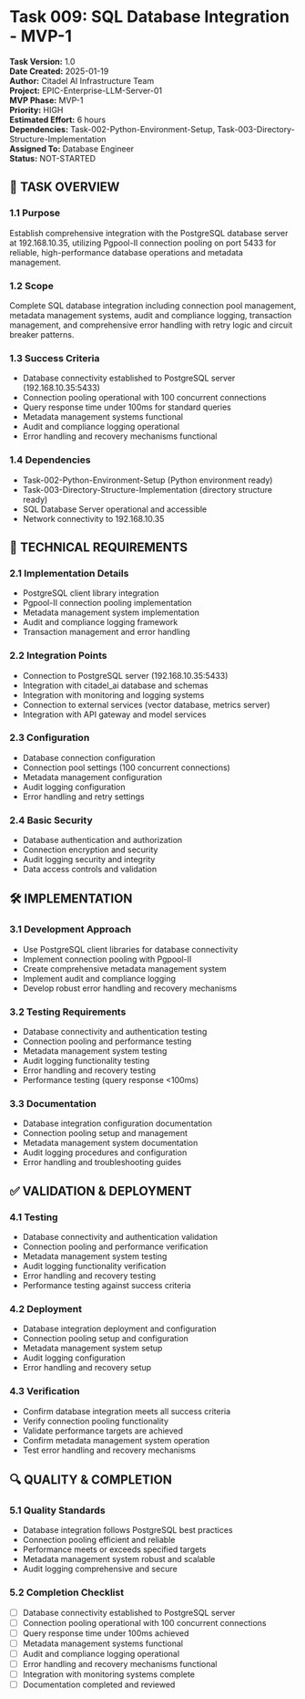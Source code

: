 # Task 009: SQL Database Integration - MVP-1

**Task Version:** 1.0  
**Date Created:** 2025-01-19  
**Author:** Citadel AI Infrastructure Team  
**Project:** EPIC-Enterprise-LLM-Server-01  
**MVP Phase:** MVP-1  
**Priority:** HIGH  
**Estimated Effort:** 6 hours  
**Dependencies:** Task-002-Python-Environment-Setup, Task-003-Directory-Structure-Implementation  
**Assigned To:** Database Engineer  
**Status:** NOT-STARTED  

## 📝 **TASK OVERVIEW**

### **1.1 Purpose**
Establish comprehensive integration with the PostgreSQL database server at 192.168.10.35, utilizing Pgpool-II connection pooling on port 5433 for reliable, high-performance database operations and metadata management.

### **1.2 Scope**
Complete SQL database integration including connection pool management, metadata management systems, audit and compliance logging, transaction management, and comprehensive error handling with retry logic and circuit breaker patterns.

### **1.3 Success Criteria**
- Database connectivity established to PostgreSQL server (192.168.10.35:5433)
- Connection pooling operational with 100 concurrent connections
- Query response time under 100ms for standard queries
- Metadata management systems functional
- Audit and compliance logging operational
- Error handling and recovery mechanisms functional

### **1.4 Dependencies**
- Task-002-Python-Environment-Setup (Python environment ready)
- Task-003-Directory-Structure-Implementation (directory structure ready)
- SQL Database Server operational and accessible
- Network connectivity to 192.168.10.35

## 🔧 **TECHNICAL REQUIREMENTS**

### **2.1 Implementation Details**
- PostgreSQL client library integration
- Pgpool-II connection pooling implementation
- Metadata management system implementation
- Audit and compliance logging framework
- Transaction management and error handling

### **2.2 Integration Points**
- Connection to PostgreSQL server (192.168.10.35:5433)
- Integration with citadel_ai database and schemas
- Integration with monitoring and logging systems
- Connection to external services (vector database, metrics server)
- Integration with API gateway and model services

### **2.3 Configuration**
- Database connection configuration
- Connection pool settings (100 concurrent connections)
- Metadata management configuration
- Audit logging configuration
- Error handling and retry settings

### **2.4 Basic Security**
- Database authentication and authorization
- Connection encryption and security
- Audit logging security and integrity
- Data access controls and validation

## 🛠️ **IMPLEMENTATION**

### **3.1 Development Approach**
- Use PostgreSQL client libraries for database connectivity
- Implement connection pooling with Pgpool-II
- Create comprehensive metadata management system
- Implement audit and compliance logging
- Develop robust error handling and recovery mechanisms

### **3.2 Testing Requirements**
- Database connectivity and authentication testing
- Connection pooling and performance testing
- Metadata management system testing
- Audit logging functionality testing
- Error handling and recovery testing
- Performance testing (query response <100ms)

### **3.3 Documentation**
- Database integration configuration documentation
- Connection pooling setup and management
- Metadata management system documentation
- Audit logging procedures and configuration
- Error handling and troubleshooting guides

## ✅ **VALIDATION & DEPLOYMENT**

### **4.1 Testing**
- Database connectivity and authentication validation
- Connection pooling and performance verification
- Metadata management system testing
- Audit logging functionality verification
- Error handling and recovery testing
- Performance testing against success criteria

### **4.2 Deployment**
- Database integration deployment and configuration
- Connection pooling setup and configuration
- Metadata management system setup
- Audit logging configuration
- Error handling and recovery setup

### **4.3 Verification**
- Confirm database integration meets all success criteria
- Verify connection pooling functionality
- Validate performance targets are achieved
- Confirm metadata management system operation
- Test error handling and recovery mechanisms

## 🔍 **QUALITY & COMPLETION**

### **5.1 Quality Standards**
- Database integration follows PostgreSQL best practices
- Connection pooling efficient and reliable
- Performance meets or exceeds specified targets
- Metadata management system robust and scalable
- Audit logging comprehensive and secure

### **5.2 Completion Checklist**
- [ ] Database connectivity established to PostgreSQL server
- [ ] Connection pooling operational with 100 concurrent connections
- [ ] Query response time under 100ms achieved
- [ ] Metadata management systems functional
- [ ] Audit and compliance logging operational
- [ ] Error handling and recovery mechanisms functional
- [ ] Integration with monitoring systems complete
- [ ] Documentation completed and reviewed 
